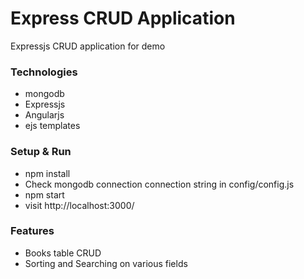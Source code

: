 # Express CRUD Application #

Expressjs CRUD application for demo

### Technologies ###

* mongodb
* Expressjs
* Angularjs
* ejs templates

### Setup & Run ###

* npm install
* Check mongodb connection connection string in config/config.js
* npm start
* visit http://localhost:3000/

### Features ###

* Books table CRUD
* Sorting and Searching on various fields
